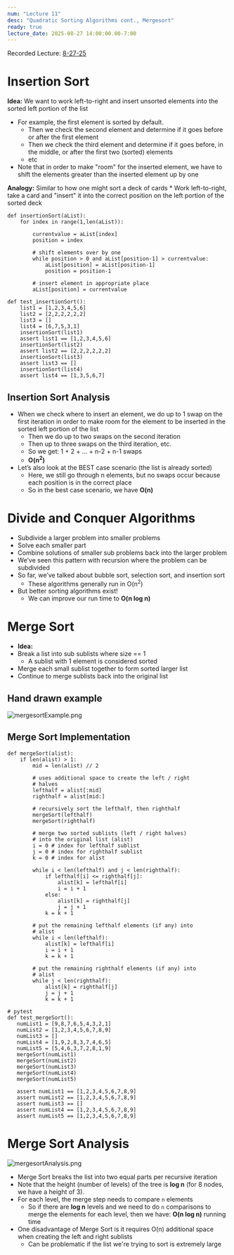 ```yaml
---
num: "Lecture 11"
desc: "Quadratic Sorting Algorithms cont., Mergesort"
ready: true
lecture_date: 2025-08-27 14:00:00.00-7:00
---
```


Recorded Lecture: [8-27-25](https://drive.google.com/file/d/17Wqa1-MO8iHl3_r-9ZXoh2D_-TLJZpXw/view?usp=drive_link)

# Insertion Sort

**Idea:** We want to work left-to-right and insert unsorted elements into the sorted left portion of the list
* For example, the first element is sorted by default.
    * Then we check the second element and determine if it goes before or after the first element
    * Then we check the third element and determine if it goes before, in the middle, or after the first two (sorted) elements
    * etc
* Note that in order to make "room" for the inserted element, we have to shift the elements greater than the inserted element up by one

**Analogy:** Similar to how one might sort a deck of cards
    * Work left-to-right, take a card and "insert" it into the correct position on the left portion of the sorted deck

```
def insertionSort(aList):
    for index in range(1,len(aList)):

        currentvalue = aList[index]
        position = index

        # shift elements over by one
        while position > 0 and aList[position-1] > currentvalue:
            aList[position] = aList[position-1]
            position = position-1

        # insert element in appropriate place
        aList[position] = currentvalue
```
```
def test_insertionSort():
    list1 = [1,2,3,4,5,6]
    list2 = [2,2,2,2,2,2]
    list3 = []
    list4 = [6,7,5,3,1]
    insertionSort(list1)
    assert list1 == [1,2,3,4,5,6]
    insertionSort(list2)
    assert list2 == [2,2,2,2,2,2]
    insertionSort(list3)
    assert list3 == []
    insertionSort(list4)
    assert list4 == [1,3,5,6,7]
```

## Insertion Sort Analysis

* When we check where to insert an element, we do up to 1 swap on the first iteration in order to make room for the element to be inserted in the sorted left portion of the list
    * Then we do up to two swaps on the second iteration
    * Then up to three swaps on the third iteration, etc.
    * So we get: 1 + 2 + ... + n-2 + n-1 swaps
    * **O(n<sup>2</sup>)**
* Let’s also look at the BEST case scenario (the list is already sorted)
    * Here, we still go through n elements, but no swaps occur because each position is in the correct place
    * So in the best case scenario, we have **O(n)**

# Divide and Conquer Algorithms

* Subdivide a larger problem into smaller problems
* Solve each smaller part
* Combine solutions of smaller sub problems back into the larger problem
* We’ve seen this pattern with recursion where the problem can be subdivided
* So far, we’ve talked about bubble sort, selection sort, and insertion sort
    * These algorithms generally run in O(n<sup>2</sup>)
* But better sorting algorithms exist!
    * We can improve our run time to **O(n log n)**

# Merge Sort

* **Idea:**
* Break a list into sub sublists where size == 1
    * A sublist with 1 element is considered sorted
* Merge each small sublist together to form sorted larger list
* Continue to merge sublists back into the original list

## Hand drawn example

![mergesortExample.png](mergesortExample.png)

## Merge Sort Implementation

```
def mergeSort(alist):
    if len(alist) > 1:
        mid = len(alist) // 2

        # uses additional space to create the left / right
        # halves
        lefthalf = alist[:mid]
        righthalf = alist[mid:]

        # recursively sort the lefthalf, then righthalf
        mergeSort(lefthalf)
        mergeSort(righthalf)

        # merge two sorted sublists (left / right halves)
        # into the original list (alist)
        i = 0 # index for lefthalf sublist
        j = 0 # index for righthalf sublist
        k = 0 # index for alist

        while i < len(lefthalf) and j < len(righthalf):
            if lefthalf[i] <= righthalf[j]:
                alist[k] = lefthalf[i]
                i = i + 1
            else:
                alist[k] = righthalf[j]
                j = j + 1
            k = k + 1

        # put the remaining lefthalf elements (if any) into
        # alist
        while i < len(lefthalf):
            alist[k] = lefthalf[i]
            i = i + 1
            k = k + 1

        # put the remaining righthalf elements (if any) into
        # alist
        while j < len(righthalf):
            alist[k] = righthalf[j]
            j = j + 1
            k = k + 1
```
```
# pytest
def test_mergeSort():
   numList1 = [9,8,7,6,5,4,3,2,1]
   numList2 = [1,2,3,4,5,6,7,8,9]
   numList3 = []
   numList4 = [1,9,2,8,3,7,4,6,5]
   numList5 = [5,4,6,3,7,2,8,1,9]
   mergeSort(numList1)
   mergeSort(numList2)
   mergeSort(numList3)
   mergeSort(numList4)
   mergeSort(numList5)

   assert numList1 == [1,2,3,4,5,6,7,8,9]
   assert numList2 == [1,2,3,4,5,6,7,8,9]
   assert numList3 == []
   assert numList4 == [1,2,3,4,5,6,7,8,9]
   assert numList5 == [1,2,3,4,5,6,7,8,9]
```

# Merge Sort Analysis

![mergesortAnalysis.png](mergesortAnalysis.png)

* Merge Sort breaks the list into two equal parts per recursive iteration
* Note that the height (number of levels) of the tree is **log n** (for 8 nodes, we have a height of 3).
* For each level, the merge step needs to compare `n` elements
    * So if there are **log n** levels and we need to do `n` comparisons to merge the elements for each level, then we have: **O(n log n)** running time
* One disadvantage of Merge Sort is it requires O(n) additional space when creating the left and right sublists
    * Can be problematic if the list we're trying to sort is extremely large
